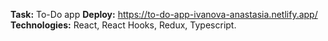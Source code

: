 **Task:** To-Do app
**Deploy:** https://to-do-app-ivanova-anastasia.netlify.app/
**Technologies:** React, React Hooks, Redux, Typescript.
